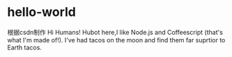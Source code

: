 # hello-world
根据csdn制作
Hi Humans!
Hubot here,I like Node.js and Coffeescript (that's what I'm made of!).
I've had tacos on the moon and find them far suprtior to Earth tacos.
